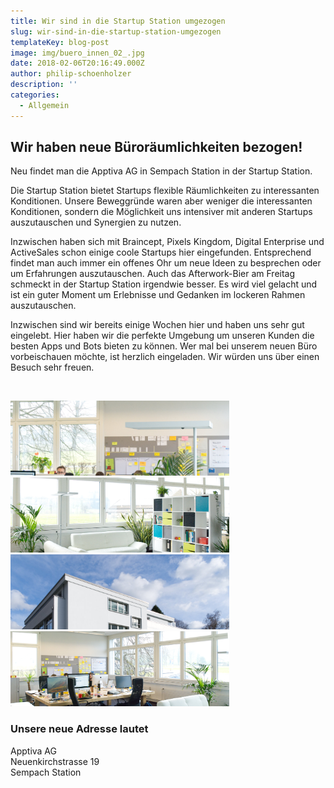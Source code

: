 ```yaml
---
title: Wir sind in die Startup Station umgezogen
slug: wir-sind-in-die-startup-station-umgezogen
templateKey: blog-post
image: img/buero_innen_02_.jpg
date: 2018-02-06T20:16:49.000Z
author: philip-schoenholzer
description: ''
categories:
  - Allgemein
---
```


## Wir haben neue Büroräumlichkeiten bezogen!

Neu findet man die Apptiva AG in Sempach Station in der Startup Station.

Die Startup Station bietet Startups flexible Räumlichkeiten zu interessanten Konditionen. Unsere Beweggründe waren aber weniger die interessanten Konditionen, sondern die Möglichkeit uns intensiver mit anderen Startups auszutauschen und Synergien zu nutzen.

Inzwischen haben sich mit Braincept, Pixels Kingdom, Digital Enterprise und ActiveSales schon einige coole Startups hier eingefunden. Entsprechend findet man auch immer ein offenes Ohr um neue Ideen zu besprechen oder um Erfahrungen auszutauschen. Auch das Afterwork-Bier am Freitag schmeckt in der Startup Station irgendwie besser. Es wird viel gelacht und ist ein guter Moment um Erlebnisse und Gedanken im lockeren Rahmen auszutauschen.

Inzwischen sind wir bereits einige Wochen hier und haben uns sehr gut eingelebt. Hier haben wir die perfekte Umgebung um unseren Kunden die besten Apps und Bots bieten zu können. Wer mal bei unserem neuen Büro vorbeischauen möchte, ist herzlich eingeladen. Wir würden uns über einen Besuch sehr freuen.

&nbsp;

<style>
.small-image {
  display: inline-block; width:350px; height:120px; max-width: 100%; overflow: hidden;
}
</style>

<div class="small-image">
  <img src="img/buero_innen_04.jpg" alt="Blick durchs Büro" />
</div>
<div class="small-image">
  <img src="./img/buero_innen_05.jpg" alt="Unsere Wohlfühlecke" />
</div> 
<div class="small-image">
  <img src="./img/gebaeude.jpg" alt="Gebäude" />
</div>
<div class="small-image">
  <img src="./img/buero_innen_03.jpg" alt="Unsere Arbeitsplätze"/>
</div>

### Unsere neue Adresse lautet

Apptiva AG<br/>
Neuenkirchstrasse 19<br/>
Sempach Station<br/>
